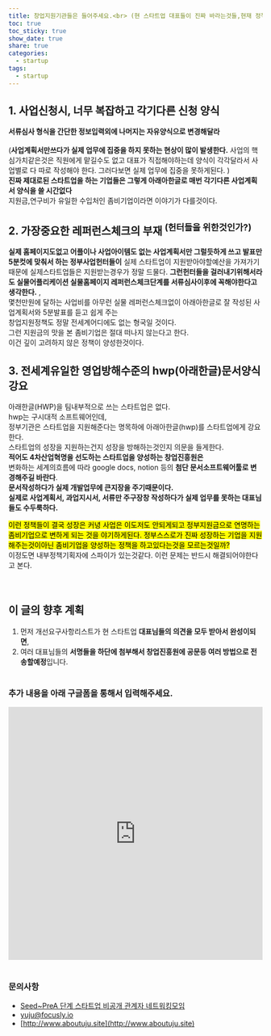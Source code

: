 ```yaml
---
title: 창업지원기관들은 들어주세요.<br> (현 스타트업 대표들이 진짜 바라는것들,현재 정책들의 문제) - 업데이트중
toc: true
toc_sticky: true
show_date: true
share: true
categories:
  - startup
tags:
  - startup
---
```


## 1. 사업신청시, 너무 복잡하고 각기다른 신청 양식

**서류심사 형식을 간단한 정보입력외에 나머지는 자유양식으로  변경해달라**<br><br>
(**사업계획서만쓰다가 실제 업무에 집중을 하지 못하는 현상이 많이 발생한다.** 사업의 핵심가치같은것은 직원에게 맡길수도 없고 대표가 직접해야하는데 양식이 각각달라서 사업별로 다 따로 작성해야 한다. 그러다보면 실제 업무에 집중을 못하게된다. )<br>
**진짜 제대로된 스타트업을 하는 기업들은 그렇게 아래아한글로 매번 각기다른 사업계획서 양식을 쓸 시간없다** <br>
지원금,연구비가 유일한 수입처인 좀비기업이라면 이야기가 다를것이다.<br>


## 2. 가장중요한 레퍼런스체크의 부재 <sup>(헌터들을 위한것인가?)</sup>

**실제 홈페이지도없고 어플이나 사업아이템도 없는 사업계획서만 그럴듯하게 쓰고 발표만5분컷에 맞춰서 하는 정부사업헌터들이** 실제 스타트업이 지원받아야할예산을 가져가기때문에 실제스타트업들은 지원받는경우가 정말 드물다. **그런헌터들을 걸러내기위해서라도 실물어플리케이션 실물홈페이지 레퍼런스체크단계를 서류심사이후에 꼭해야한다고 생각한다.** , <br>
몇천만원에 달하는 사업비를  아무런 실물 레퍼런스체크없이 아래아한글로 잘 작성된 사업계획서와 5분발표를 듣고 쉽게 주는<br> 창업지원정책도 정말 전세계어디에도 없는 형국일 것이다. <br>
그런 지원금의 맛을 본 좀비기업은 절대 떠나지 않는다고 한다.<br> 
이건 깊이 고려하지 않은 정책이 양성한것이다. <br>

## 3. 전세계유일한 영업방해수준의 hwp(아래한글)문서양식 강요

아래한글(HWP)을 팀내부적으로 쓰는 스타트업은 없다.<br>
hwp는 구시대적 소프트웨어인데, <br>
정부기관은 스타트업을 지원해준다는 명목하에 아래아한글(hwp)를 스타트업에게 강요한다.<br>
스타트업의 성장을 지원하는건지 성장을 방해하는것인지 의문을 들게한다. <br>
**적어도 4차산업혁명을 선도하는 스타트업을 양성하는 창업진흥원은** <br>
변화하는 세계의흐름에 따라 google docs, notion 등의 **첨단 문서소프트웨어툴로 변경해주길 바란다**.<br> **문서작성하다가 실제 개발업무에 큰지장을 주기때문이다.<br> 실제로 사업계획서, 과업지시서, 서류만 주구장창 작성하다가 실제 업무를 못하는 대표님들도 수두룩하다.** <br>

<mark>이런 정책들이 결국 성장은 커녕 사업은 이도저도 안되게되고 정부지원금으로 연명하는 좀비기업으로 변하게 되는 것을 야기하게된다. 정부스스로가 진짜 성장하는 기업을 지원해주는것이아닌 좀비기업을 양성하는 정책을 하고있다는것을 모르는것일까? </mark> <br>이정도면 내부정책기획자에 스파이가 있는것같다. 이런 문제는 반드시 해결되어야한다고 본다. <br><br><br>

## 이 글의 향후 계획

1. 먼저 개선요구사항리스트가 현 스타트업 **대표님들의 의견을 모두 받아서 완성이되면**, 
2. 여러 대표님들의 **서명들을 하단에 첨부해서 창업진흥원에 공문등 여러 방법으로 전송할예정**입니다.<br><br>

### 추가 내용을 아래 구글폼을 통해서 입력해주세요.

<iframe src="https://docs.google.com/forms/d/e/1FAIpQLScgerzAMzsEy-aFfnggPudGyBfN3lh2RgS7Eag702dXxj8pMA/viewform?embedded=true" width="100%" height="501" frameborder="0" marginheight="0" marginwidth="0">로드 중…</iframe><br><br>


### 문의사항 
-  [Seed~PreA 단계 스타트업 비공개 관계자 네트워킹모임](https://open.kakao.com/o/gqjpsglc)
-  [yuju@focusly.io](mailto:yuju@focusly.io)
-  [http://www.aboutuju.site](http://www.aboutuju.site)
